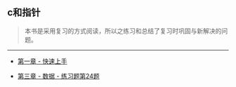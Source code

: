 ## c和指针

> 本书是采用复习的方式阅读，所以之练习和总结了复习时巩固与新解决的问题。

---

+ [第一章 - 快速上手](http://github.com/KevinsBobo/book_code/blob/master/pointers_on_c/01_quickly_start.md)

+ [第三章 - 数据 - 练习题第24题](http://github.com/KevinsBobo/book_code/blob/master/pointers_on_c/03_data_question_24.c)

